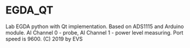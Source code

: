 # EGDA_QT
Lab EGDA python with Qt implementation.
Based on ADS1115 and Arduino module.
AI Channel 0 - probe,
AI Channel 1 - power level measuring.
Port speed is 9600.
(C) 2019 by EVS
